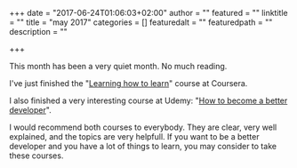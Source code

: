 +++
date = "2017-06-24T01:06:03+02:00"
author = ""
featured = ""
linktitle = ""
title = "may 2017"
categories = []
featuredalt = ""
featuredpath = ""
description = ""

+++

This month has been a very quiet month. No much reading.

I've just finished the "[Learning how to learn](https://www.coursera.org/learn/aprendiendo-a-aprender/home/welcome)" course at Coursera.

I also finished a very interesting course at Udemy: "[How to become a better developer](https://www.udemy.com/how-to-become-a-better-developer/)".

I would recommend both courses to everybody. They are clear, very well explained, and the topics are very helpfull. If you want to be a better developer and you have a lot of things to learn, you may consider to take these courses.